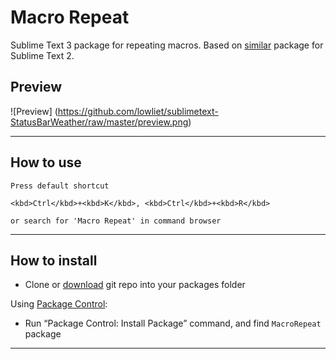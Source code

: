 Macro Repeat
=========================

Sublime Text 3 package for repeating macros.
Based on [similar](https://github.com/sivakumar-kailasam/Repeat-Macro) package for Sublime Text 2.

## Preview

![Preview] (https://github.com/lowliet/sublimetext-StatusBarWeather/raw/master/preview.png)

--------------

## How to use
	Press default shortcut

	<kbd>Ctrl</kbd>+<kbd>K</kbd>, <kbd>Ctrl</kbd>+<kbd>R</kbd>

	or search for 'Macro Repeat' in command browser
--------------

## How to install

 - Clone or [download](https://github.com/lowliet/sublimetext-MacroRepeat/archive/master.zip) git repo into your packages folder

Using [Package Control](https://sublime.wbond.net/installation):

 - Run “Package Control: Install Package” command, and find `MacroRepeat` package

--------------